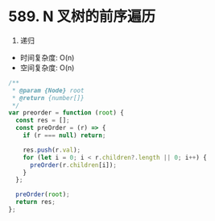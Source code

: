 # 589. N 叉树的前序遍历

1. 递归

* 时间复杂度: O(n)
* 空间复杂度: O(n)

```js
/**
 * @param {Node} root
 * @return {number[]}
 */
var preorder = function (root) {
  const res = [];
  const preOrder = (r) => {
    if (r === null) return;

    res.push(r.val);
    for (let i = 0; i < r.children?.length || 0; i++) {
      preOrder(r.children[i]);
    }
  };

  preOrder(root);
  return res;
};
```